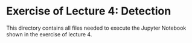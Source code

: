 # Exercise of Lecture 4: Detection

This directory contains all files needed to execute the Jupyter Notebook shown in the exercise of lecture 4.